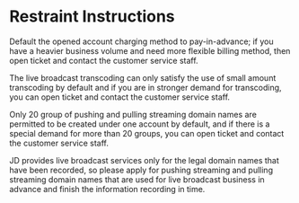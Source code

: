 # Restraint Instructions

Default the opened account charging method to pay-in-advance; if you have a heavier business volume and need more flexible billing method, then open ticket and contact the customer service staff.

The live broadcast transcoding can only satisfy the use of small amount transcoding by default and if you are in stronger demand for transcoding, you can open ticket and contact the customer service staff.

Only 20 group of pushing and pulling streaming domain names are permitted to be created under one account by default, and if there is a special demand for more than 20 groups, you can open ticket and contact the customer service staff.

JD provides live broadcast services only for the legal domain names that have been recorded, so please apply for pushing streaming and pulling streaming domain names that are used for live broadcast business in advance and finish the information recording in time.
